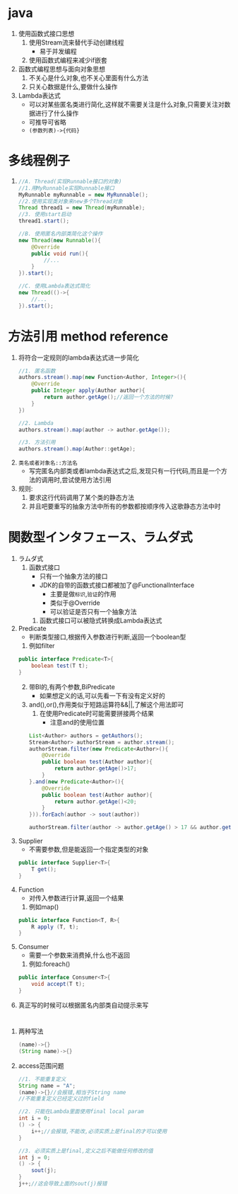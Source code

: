 # java
1. 使用函数式接口思想
    1. 使用Stream流来替代手动创建线程
        - 易于并发编程
    2. 使用函数式编程来减少if嵌套
2. 函数式编程思想与面向对象思想
    1. 不关心是什么对象,也不关心里面有什么方法
    2. 只关心数据是什么,要做什么操作
3. Lambda表达式
    - 可以对某些匿名类进行简化,这样就不需要关注是什么对象,只需要关注对数据进行了什么操作
    - 可推导可省略
    - `(参数列表)->{代码}`
# 多线程例子
1. 
    ```java
    //A. Thread(实现Runnable接口的对象)
    //1.用MyRunnable实现Runnable接口
    MyRunnable myRunnable = new MyRunnable();
    //2.使用实现类对象来new多个Thread对象
    Thread thread1 = new Thread(myRunnable);
    //3. 使用start启动
    thread1.start();

    //B. 使用匿名内部类简化这个操作
    new Thread(new Runnable(){
        @Override
        public void run(){
            //...
        }
    }).start();

    //C. 使用Lambda表达式简化
    new Thread(()->{
        //...
    }).start();
    ```

# 方法引用 method reference
1. 将符合一定规则的lambda表达式进一步简化
    ```java
    //1. 匿名函数
    authors.stream().map(new Function<Author, Integer>(){
        @Override
        public Integer apply(Author author){
            return author.getAge();//返回一个方法的时候?
        }
    })

    //2. Lambda
    authors.stream().map(author -> author.getAge());

    //3. 方法引用
    authors.stream().map(Author::getAge);
    ```
1. `类名或者对象名::方法名`
    - 写完匿名内部类或者lambda表达式之后,发现只有一行代码,而且是一个方法的调用时,尝试使用方法引用
2. 规则:
    1. 要求这行代码调用了某个类的静态方法
    2. 并且吧要重写的抽象方法中所有的参数都按顺序传入这歌静态方法中时


# 関数型インタフェース、ラムダ式
1. ラムダ式
    1. 函数式接口
        - 只有一个抽象方法的接口
        - JDK的自带的函数式接口都被加了@FunctionalInterface
            - 主要是做`标识`,`验证`的作用
            - 类似于@Override
            - 可以验证是否只有一个抽象方法
        1. 函数式接口可以被隐式转换成Lambda表达式
2. Predicate
    - 判断类型接口,根据传入参数进行判断,返回一个boolean型
    1. 例如filter
    ```java
    public interface Predicate<T>{
        boolean test(T t);
    }
    ```
    2. 带BI的,有两个参数,BiPredicate
        - 如果想定义的话,可以先看一下有没有定义好的
    3. and(),or(),作用类似于短路运算符&&||,了解这个用法即可
        1. 在使用Predicate时可能需要拼接两个结果
            - 注意and的使用位置
        ```java
        List<Author> authors = getAuthors();
        Stream<Author> authorStream = author.stream();
        authorStream.filter(new Predicate<Author>(){
            @Override
            public boolean test(Author author){
                return author.getAge()>17;
            }
        }.and(new Predicate<Author>(){
            @Override
            public boolean test(Author author){
                return author.getAge()<20;
            }
        })).forEach(author -> sout(author))
        ```
        ```java
        authorStream.filter(author -> author.getAge() > 17 && author.getAge()<20).forEach(author -> sout(author))
        ```
3. Supplier
    - 不需要参数,但是能返回一个指定类型的对象
    ```java
    public interface Supplier<T>{
        T get();
    }
    ```
4. Function
    - 对传入参数进行计算,返回一个结果
    1. 例如map()
    ```java
    public interface Function<T, R>{
        R apply (T, t);
    }
    ```
5. Consumer
    - 需要一个参数来消费掉,什么也不返回
    1. 例如:foreach()
    ```java
    public interface Consumer<T>{
        void accept(T t);
    }
    ```
6. 真正写的时候可以根据匿名内部类自动提示来写

#
1. 两种写法
    ```java
    (name)->{}
    (String name)->{}
    ```
2. access范围问题
    ```java
    //1. 不能重复定义
    String name = "A";
    (name)->{}//会报错,相当于String name
    //不能重复定义已经定义过的field

    //2. 只能在Lambda里面使用final local param
    int i = 0;
    () -> {
        i++;//会报错,不能改,必须实质上是final的才可以使用
    }

    //3. 必须实质上是final,定义之后不能做任何修改的值
    int j = 0;
    () -> {
        sout(j);
    }
    j++;//这会导致上面的sout(j)报错
    ```
